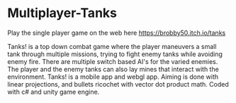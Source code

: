 # Multiplayer-Tanks
 
Play the single player game on the web here https://brobby50.itch.io/tanks 

Tanks! is a top down combat game where the player maneuvers a small tank through multiple missions, trying to fight enemy tanks while avoiding enemy fire. There are multiple switch based AI's for the varied enemies. The player and the enemy tanks can also lay mines that interact with the environment. Tanks! is a mobile app and webgl app. Aiming is done with linear projections, and bullets ricochet with vector dot product math. Coded with c# and unity game engine.
